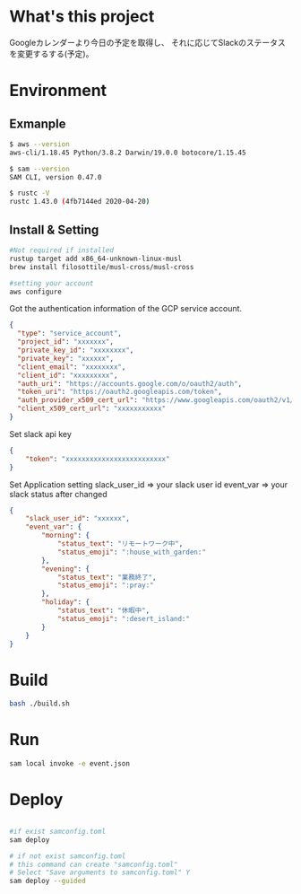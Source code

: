 # What's this project

Googleカレンダーより今日の予定を取得し、
それに応じてSlackのステータスを変更するする(予定)。

# Environment

## Exmanple

```bash
$ aws --version
aws-cli/1.18.45 Python/3.8.2 Darwin/19.0.0 botocore/1.15.45

$ sam --version
SAM CLI, version 0.47.0

$ rustc -V
rustc 1.43.0 (4fb7144ed 2020-04-20)

```

## Install & Setting

```bash
#Not required if installed
rustup target add x86_64-unknown-linux-musl
brew install filosottile/musl-cross/musl-cross

#setting your account
aws configure
```

Got the authentication information of the GCP service account.

```json:google_secret.json
{
  "type": "service_account",
  "project_id": "xxxxxxx",
  "private_key_id": "xxxxxxxx",
  "private_key": "xxxxxx",
  "client_email": "xxxxxxxx",
  "client_id": "xxxxxxxxx",
  "auth_uri": "https://accounts.google.com/o/oauth2/auth",
  "token_uri": "https://oauth2.googleapis.com/token",
  "auth_provider_x509_cert_url": "https://www.googleapis.com/oauth2/v1/certs",
  "client_x509_cert_url": "xxxxxxxxxxx"
}
```

Set slack api key

```json:slack_secret.json
{
    "token": "xxxxxxxxxxxxxxxxxxxxxxxxx"
}
```

Set Application setting
slack_user_id => your slack user id
event_var => your slack status after changed

```json:config.json
{
    "slack_user_id": "xxxxxx",
    "event_var": {
        "morning": {
            "status_text": "リモートワーク中",
            "status_emoji": ":house_with_garden:"
        },
        "evening": {
            "status_text": "業務終了",
            "status_emoji": ":pray:"
        },
        "holiday": {
            "status_text": "休暇中",
            "status_emoji": ":desert_island:"
        }
    }
}
```

# Build

```bash
bash ./build.sh
```

# Run

```bash
sam local invoke -e event.json
```

# Deploy

```bash

#if exist samconfig.toml
sam deploy

# if not exist samconfig.toml
# this command can create "samconfig.toml"
# Select "Save arguments to samconfig.toml" Y
sam deploy --guided
```